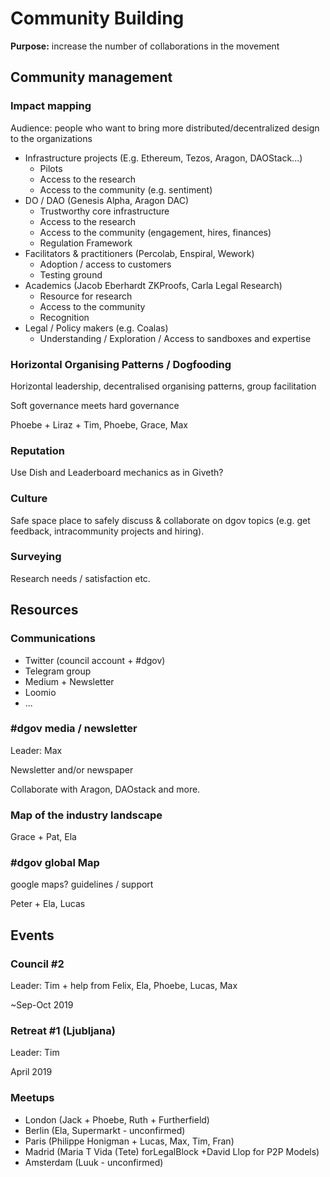 # Community Building

**Purpose:** increase the number of collaborations in the movement

## Community management

### Impact mapping

Audience: people who want to bring more distributed/decentralized design to the organizations

* Infrastructure projects \(E.g. Ethereum, Tezos, Aragon, DAOStack...\)
  * Pilots
  * Access to the research
  * Access to the community \(e.g. sentiment\)
* DO / DAO \(Genesis Alpha, Aragon DAC\)
  * Trustworthy core infrastructure
  * Access to the research
  * Access to the community \(engagement, hires, finances\)
  * Regulation Framework
* Facilitators & practitioners \(Percolab, Enspiral, Wework\)
  * Adoption / access to customers
  * Testing ground
* Academics \(Jacob Eberhardt ZKProofs, Carla Legal Research\)
  * Resource for research
  * Access to the community
  * Recognition
* Legal / Policy makers \(e.g. Coalas\)
  * Understanding / Exploration / Access to sandboxes and expertise

### Horizontal Organising Patterns / Dogfooding

Horizontal leadership, decentralised organising patterns, group facilitation

Soft governance meets hard governance

Phoebe + Liraz + Tim, Phoebe, Grace, Max

### Reputation

Use Dish and Leaderboard mechanics as in Giveth?

### Culture

Safe space place to safely discuss & collaborate on dgov topics \(e.g. get feedback, intracommunity projects and hiring\).

### Surveying

Research needs / satisfaction etc.

## Resources

### Communications

* Twitter \(council account + \#dgov\)
* Telegram group
* Medium + Newsletter
* Loomio
* ...

### \#dgov media / newsletter

Leader: Max

Newsletter and/or newspaper

Collaborate with Aragon, DAOstack and more.

### Map of the industry landscape

Grace + Pat, Ela

### \#dgov global Map

google maps? guidelines / support

Peter + Ela, Lucas

## Events

### Council \#2

Leader: Tim  + help from Felix, Ela, Phoebe, Lucas, Max

~Sep-Oct 2019

### Retreat \#1 \(Ljubljana\)

Leader: Tim

April 2019

### Meetups

* London \(Jack + Phoebe, Ruth + Furtherfield\)
* Berlin \(Ela, Supermarkt - unconfirmed\)
* Paris \(Philippe Honigman + Lucas, Max, Tim, Fran\)
* Madrid \(Maria T Vida \(Tete\) forLegalBlock +David Llop for P2P Models\)
* Amsterdam \(Luuk - unconfirmed\)

